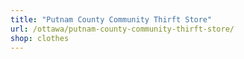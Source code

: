 ```yaml
---
title: "Putnam County Community Thirft Store"
url: /ottawa/putnam-county-community-thirft-store/
shop: clothes
---
```

